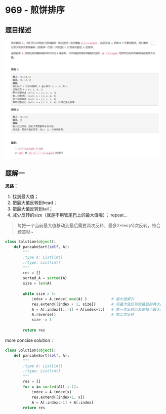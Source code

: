 # 969 - 煎饼排序

## 题目描述
![problem](images/969.png)


## 题解一
**思路：**  
1. 找到最大值；
2. 把最大值反转到head；
3. 把最大值反转到tail；
4. 减少反转的size（就是不用管尾巴上的最大值啦）；
repeat...

>每把一个当前最大值移动到最后需要两次反转，最多2\*len(A)次反转，符合题意哒~

```python
class Solution(object):
    def pancakeSort(self, A):
        """
        :type A: List[int]
        :rtype: List[int]
        """
        res = []
        sorted_A = sorted(A)
        size = len(A)

        while size > 1:
        	index = A.index( max(A) )			# 最大值索引
        	res.extend([index + 1, size])		# 将最大值反转到最后的两次操作
        	A = A[:index][::-1] + A[index+1:]	# 第一次反转以及删掉了最大值
        	A.reverse()							# 第二次反转
        	size -= 1

        return res
```

more concise solution：
```python 
class Solution(object):
    def pancakeSort(self, A):
        """
        :type A: List[int]
        :rtype: List[int]
        """
        res = []
        for x in sorted(A)[::-1]:
        	index = A.index(x)
        	res.extend([index+1, x])
        	A = A[:index:-1] + A[:index]
        return res
```